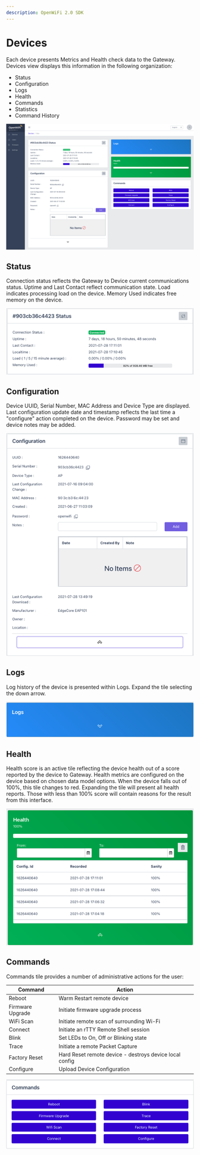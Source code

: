 ```yaml
---
description: OpenWiFi 2.0 SDK
---
```


# Devices

Each device presents Metrics and Health check data to the Gateway. Devices view displays this information in the following organization:

* Status
* Configuration
* Logs
* Health
* Commands
* Statistics
* Command History

![Initial Device View](<../../../.gitbook/assets/Screen Shot 2021-07-28 at 5.15.03 PM.png>)

## Status

Connection status reflects the Gateway to Device current communications status. Uptime and Last Contact reflect communication state. Load indicates processing load on the device. Memory Used indicates free memory on the device.

![Device Status](<../../../.gitbook/assets/Screen Shot 2021-07-28 at 5.17.59 PM.png>)

## Configuration

Device UUID, Serial Number, MAC Address and Device Type are displayed. Last configuration update date and timestamp reflects the last time a "configure" action completed on the device. Password may be set and device notes may be added.

![Device view Configuration Panel](<../../../.gitbook/assets/Screen Shot 2021-07-28 at 5.21.07 PM.png>)

## Logs

Log history of the device is presented within Logs. Expand the tile selecting the down arrow.

![](<../../../.gitbook/assets/Screen Shot 2021-07-28 at 5.25.29 PM (1).png>)

## Health

Health score is an active tile reflecting the device health out of a score reported by the device to Gateway. Health metrics are configured on the device based on chosen data model options. When the device falls out of 100%, this tile changes to red. Expanding the tile will present all health reports. Those with less than 100% score will contain reasons for the result from this interface.

![](<../../../.gitbook/assets/Screen Shot 2021-07-28 at 5.24.00 PM (1).png>)

## Commands

Commands tile provides a number of administrative actions for the user:

| Command          | Action                                                  |
| ---------------- | ------------------------------------------------------- |
| Reboot           | Warm Restart remote device                              |
| Firmware Upgrade | Initiate firmware upgrade process                       |
| WiFi Scan        | Initiate remote scan of surrounding Wi-Fi               |
| Connect          | Initiate an rTTY Remote Shell session                   |
| Blink            | Set LEDs to On, Off or Blinking state                   |
| Trace            | Initiate a remote Packet Capture                        |
| Factory Reset    | Hard Reset remote device - destroys device local config |
| Configure        | Upload Device Configuration                             |

![Commands Tile](<../../../.gitbook/assets/Screen Shot 2021-07-28 at 5.25.50 PM (1).png>)
